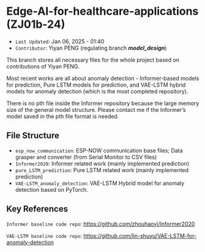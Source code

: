 
# Edge-AI-for-healthcare-applications (ZJ01b-24)

* `Last Updated`: Jan 06, 2025 - 01:40
* `Contributor`: Yiyan PENG (regulating branch ***model_design***)

This branch stores all necessary files for the whole project based on contributions of Yiyan PENG.

Most recent works are all about anomaly detection - Informer-based models for prediction, Pure LSTM models for prediction, and VAE-LSTM hybrid models for anomaly detection (which is the most completed repository). 

There is no pth file inside the Informer repository because the large memory size of the general model structure. Please contact me if the Informer’s model saved in the pth file format is needed.

## File Structure

* `esp_now_communication`: ESP-NOW communication base files; Data grasper and converter (from Serial Monitor to CSV files)
* `Informer2020`: Informer related work (mainly implemented prediction)
* `pure_LSTM_prediction`: Pure LSTM related work (mainly implemented prediction)
* `VAE-LSTM_anomaly_detection`: VAE-LSTM Hybrid model for anomaly detection based on PyTorch.

## Key References

`Informer baseline code repo`: https://github.com/zhouhaoyi/Informer2020

`VAE-LSTM baseline code repo`: https://github.com/lin-shuyu/VAE-LSTM-for-anomaly-detection

